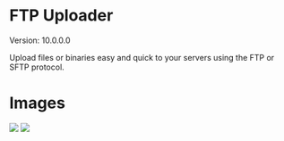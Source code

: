 # FTP Uploader
Version: 10.0.0.0

Upload files or binaries easy and quick to your servers using the FTP or SFTP protocol.

# Images
![](https://i.imgur.com/G5gG5Jp.png)
![](https://i.imgur.com/pvqX59c.png)
